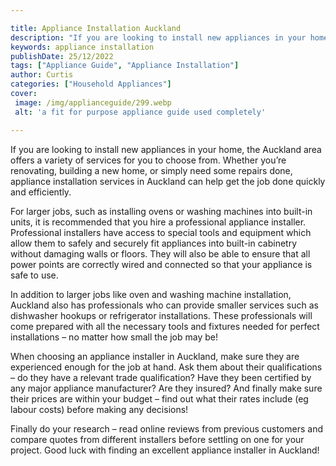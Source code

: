```yaml
---

title: Appliance Installation Auckland
description: "If you are looking to install new appliances in your home, the Auckland area offers a variety of services for you to choose from. ...read now to learn more"
keywords: appliance installation
publishDate: 25/12/2022
tags: ["Appliance Guide", "Appliance Installation"]
author: Curtis
categories: ["Household Appliances"]
cover: 
 image: /img/applianceguide/299.webp
 alt: 'a fit for purpose appliance guide used completely'

---
```


If you are looking to install new appliances in your home, the Auckland area offers a variety of services for you to choose from. Whether you’re renovating, building a new home, or simply need some repairs done, appliance installation services in Auckland can help get the job done quickly and efficiently. 

For larger jobs, such as installing ovens or washing machines into built-in units, it is recommended that you hire a professional appliance installer. Professional installers have access to special tools and equipment which allow them to safely and securely fit appliances into built-in cabinetry without damaging walls or floors. They will also be able to ensure that all power points are correctly wired and connected so that your appliance is safe to use. 

In addition to larger jobs like oven and washing machine installation, Auckland also has professionals who can provide smaller services such as dishwasher hookups or refrigerator installations. These professionals will come prepared with all the necessary tools and fixtures needed for perfect installations – no matter how small the job may be! 

When choosing an appliance installer in Auckland, make sure they are experienced enough for the job at hand. Ask them about their qualifications – do they have a relevant trade qualification? Have they been certified by any major appliance manufacturer? Are they insured? And finally make sure their prices are within your budget – find out what their rates include (eg labour costs) before making any decisions! 

Finally do your research – read online reviews from previous customers and compare quotes from different installers before settling on one for your project. Good luck with finding an excellent appliance installer in Auckland!
